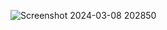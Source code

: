 ![Screenshot 2024-03-08 202850](https://github.com/Umeshtalekar7777/Techtip24_competition1/assets/101565921/3b50941f-6acd-488a-9694-cfcc5fbe8bf1)

